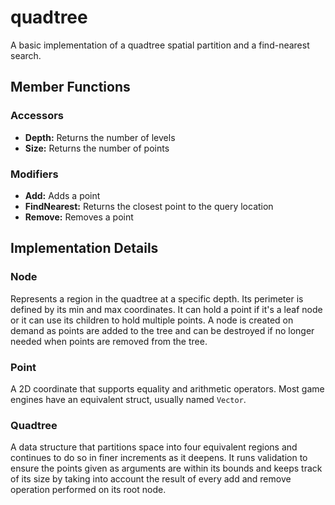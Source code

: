 # quadtree
A basic implementation of a quadtree spatial partition and a find-nearest search.
## Member Functions
### Accessors
- **Depth:** Returns the number of levels
- **Size:** Returns the number of points
### Modifiers
- **Add:** Adds a point
- **FindNearest:** Returns the closest point to the query location
- **Remove:** Removes a point
## Implementation Details
### Node
Represents a region in the quadtree at a specific depth. Its perimeter is defined by its min and max coordinates. It can hold a point if it's a leaf node or it can use its children to hold multiple points. A node is created on demand as points are added to the tree and can be destroyed if no longer needed when points are removed from the tree.
### Point
A 2D coordinate that supports equality and arithmetic operators. Most game engines have an equivalent struct, usually named `Vector`.
### Quadtree
A data structure that partitions space into four equivalent regions and continues to do so in finer increments as it deepens. It runs validation to ensure the points given as arguments are within its bounds and keeps track of its size by taking into account the result of every add and remove operation performed on its root node.
